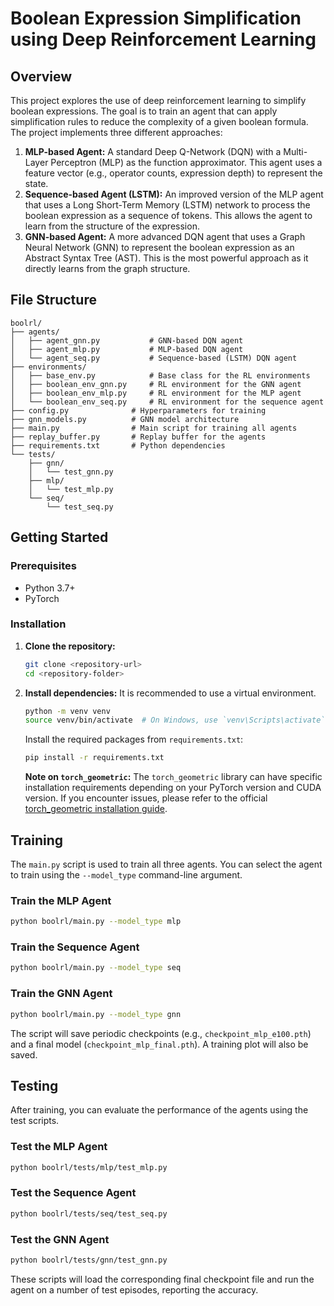 # Boolean Expression Simplification using Deep Reinforcement Learning

## Overview

This project explores the use of deep reinforcement learning to simplify boolean expressions. The goal is to train an agent that can apply simplification rules to reduce the complexity of a given boolean formula. The project implements three different approaches:

1.  **MLP-based Agent:** A standard Deep Q-Network (DQN) with a Multi-Layer Perceptron (MLP) as the function approximator. This agent uses a feature vector (e.g., operator counts, expression depth) to represent the state.
2.  **Sequence-based Agent (LSTM):** An improved version of the MLP agent that uses a Long Short-Term Memory (LSTM) network to process the boolean expression as a sequence of tokens. This allows the agent to learn from the structure of the expression.
3.  **GNN-based Agent:** A more advanced DQN agent that uses a Graph Neural Network (GNN) to represent the boolean expression as an Abstract Syntax Tree (AST). This is the most powerful approach as it directly learns from the graph structure.

## File Structure

```
boolrl/
├── agents/
│   ├── agent_gnn.py           # GNN-based DQN agent
│   ├── agent_mlp.py           # MLP-based DQN agent
│   └── agent_seq.py           # Sequence-based (LSTM) DQN agent
├── environments/
│   ├── base_env.py            # Base class for the RL environments
│   ├── boolean_env_gnn.py     # RL environment for the GNN agent
│   ├── boolean_env_mlp.py     # RL environment for the MLP agent
│   └── boolean_env_seq.py     # RL environment for the sequence agent
├── config.py              # Hyperparameters for training
├── gnn_models.py          # GNN model architecture
├── main.py                # Main script for training all agents
├── replay_buffer.py       # Replay buffer for the agents
├── requirements.txt       # Python dependencies
└── tests/
    ├── gnn/
    │   └── test_gnn.py
    ├── mlp/
    │   └── test_mlp.py
    └── seq/
        └── test_seq.py
```

## Getting Started

### Prerequisites

*   Python 3.7+
*   PyTorch

### Installation

1.  **Clone the repository:**
    ```bash
    git clone <repository-url>
    cd <repository-folder>
    ```

2.  **Install dependencies:**
    It is recommended to use a virtual environment.
    ```bash
    python -m venv venv
    source venv/bin/activate  # On Windows, use `venv\Scripts\activate`
    ```

    Install the required packages from `requirements.txt`:
    ```bash
    pip install -r requirements.txt
    ```

    **Note on `torch_geometric`:** The `torch_geometric` library can have specific installation requirements depending on your PyTorch version and CUDA version. If you encounter issues, please refer to the official [torch_geometric installation guide](https://pytorch-geometric.readthedocs.io/en/latest/install/installation.html).

## Training

The `main.py` script is used to train all three agents. You can select the agent to train using the `--model_type` command-line argument.

### Train the MLP Agent

```bash
python boolrl/main.py --model_type mlp
```

### Train the Sequence Agent

```bash
python boolrl/main.py --model_type seq
```

### Train the GNN Agent

```bash
python boolrl/main.py --model_type gnn
```

The script will save periodic checkpoints (e.g., `checkpoint_mlp_e100.pth`) and a final model (`checkpoint_mlp_final.pth`). A training plot will also be saved.

## Testing

After training, you can evaluate the performance of the agents using the test scripts.

### Test the MLP Agent

```bash
python boolrl/tests/mlp/test_mlp.py
```

### Test the Sequence Agent

```bash
python boolrl/tests/seq/test_seq.py
```

### Test the GNN Agent

```bash
python boolrl/tests/gnn/test_gnn.py
```

These scripts will load the corresponding final checkpoint file and run the agent on a number of test episodes, reporting the accuracy.
